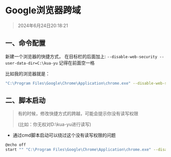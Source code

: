 # Google浏览器跨域

> 2024年6月24日20:18:21

## 一、命令配置

新建一个浏览器的快捷方式，
在目标栏的后面加上:
`--disable-web-security --user-data-dir=C:\kua-yu`
记得在前面空一格

比如我的浏览器就是：

```sh
"C:\Program Files\Google\Chrome\Application\chrome.exe" --disable-web-security --user-data-dir=D:\kua-yu
```

## 二、脚本启动

> 有的时候，修改快捷方式的跨越，可能会提示你没有读写权限
>
> (比如：你无权对D:\kua-yu进行读写)

* 通过cmd脚本启动可以绕过这个没有读写权限的问题

```bash
@echo off
start "" "C:\Program Files\Google\Chrome\Application\chrome.exe" --disable-web-security --user-data-dir=D:\kua-yu
```

